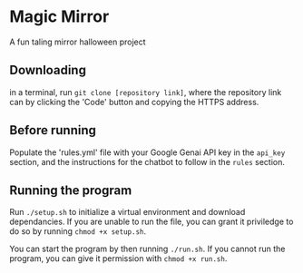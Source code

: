# Magic Mirror
A fun taling mirror halloween project 

## Downloading

in a terminal, run `git clone [repository link]`, where the repository link can by clicking the 'Code' button and copying the HTTPS address.

## Before running

Populate the 'rules.yml' file with your Google Genai API key in the `api_key` section, and the instructions for the chatbot to follow in the `rules` section.

## Running the program

Run `./setup.sh` to initialize a virtual environment and download dependancies. If you are unable to run the file, you can grant it priviledge to do so by running `chmod +x setup.sh`.

You can start the program by then running `./run.sh`. If you cannot run the program, you can give it permission with `chmod +x run.sh`.